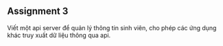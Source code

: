 ## Assignment 3

Viết một api server để quản lý thông tin sinh viên, cho phép các ứng dụng khác truy xuất
dữ liệu thông qua api.